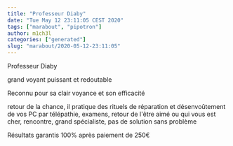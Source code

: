 ```yaml
---
title: "Professeur Diaby"
date: "Tue May 12 23:11:05 CEST 2020"
tags: ["marabout", "pipotron"]
author: m1ch3l
categories: ["generated"]
slug: "marabout/2020-05-12-23:11:05"
---
```


Professeur Diaby

grand voyant puissant et redoutable

Reconnu pour sa clair voyance et son efficacité

retour de la chance, il pratique des rituels de réparation et désenvoûtement de vos PC par télépathie, examens, retour de l'être aimé ou qui vous est cher, rencontre, grand spécialiste, pas de solution sans problème

Résultats garantis 100% après paiement de 250€
